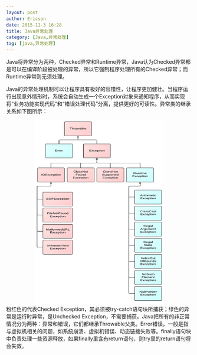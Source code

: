 ```yaml
---
layout: post
author: Ericson
date: 2015-11-3 16:28
title: Java异常处理
category: [Java,异常处理]
tag: [java,异常处理]
---
```


Java将异常分为两种，Checked异常和Runtime异常，Java认为Checked异常都是可以在编译阶段被处理的异常，所以它强制程序处理所有的Checked异常；而Runtime异常则无须处理。

Java的异常处理机制可以让程序具有极好的容错性，让程序更加健壮。当程序运行出现意外情形时，系统会自动生成一个Exception对象来通知程序，从而实现将“业务功能实现代码”和“错误处理代码”分离，提供更好的可读性。异常类的继承关系如下图所示：
<div align="center">
<img src="/public/img/algorithm/exception.jpeg" width="350" height="500">
</div>
粉红色的代表Checked Exception，其必须被try-catch语句块所捕获；绿色的异常是运行时异常，是Unchecked Exception，不需要捕获。Java把所有的非正常情况分为两种：异常和错误，它们都继承Throwable父类。Error错误，一般是指与虚拟机相关的问题，如系统崩溃、虚拟机错误、动态链接失败等。finally语句块中负责处理一些资源释放，如果finally里含有return语句，则try里的return语句将会失效。
